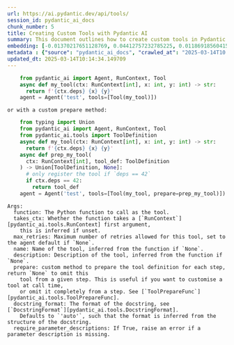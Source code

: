 ```yaml
---
url: https://ai.pydantic.dev/api/tools/
session_id: pydantic_ai_docs
chunk_number: 5
title: Creating Custom Tools with Pydantic AI
summary: This document outlines how to create custom tools in Pydantic AI using the `Agent` and `Tool` classes. It includes examples of defining a tool function with a context parameter and optionally implementing a custom preparation method to conditionally register the tool based on context dependencies.
embedding: [-0.01370217651128769, 0.04412757232785225, 0.011869185604155064, -0.043878648430109024, -0.03154555708169937, -0.026363395154476166, 0.03206603601574898, 0.029282603412866592, -0.00679451460018754, 0.021837491542100906, 0.023331038653850555, -0.05069013312458992, 0.018058359622955322, -0.05041857808828354, -0.0009228602866642177, 0.0035584927536547184, -0.032858069986104965, 0.0026476543862372637, 0.01238966453820467, 0.057433731853961945, 0.05702640116214752, -0.0026434112805873156, 0.0027226146776229143, 0.013996360823512077, 0.03070826455950737, -0.012842254713177681, -0.0032643089070916176, 0.03586779534816742, -0.021848805248737335, 0.015637001022696495, 0.0057111261412501335, -0.016926884651184082, -0.03303910419344902, 0.020943624898791313, -0.014743135310709476, -0.03170396387577057, 0.04358446225523949, -0.010392609052360058, -0.01618010923266411, 0.02844531275331974, -0.0012934186961501837, -0.026499172672629356, 0.019031429663300514, 0.014188711531460285, -0.013362733647227287, 0.0006817143876105547, -0.03516628220677376, 0.035550981760025024, -0.004019569139927626, -0.03774604573845863, -0.004933236166834831, 0.039420630782842636, -0.013351419009268284, 0.04539482668042183, -0.029486270621418953, -0.02817375771701336, 0.0015656802570447326, 0.038085490465164185, -0.00956663116812706, -0.008169258013367653, -0.0010565159609541297, 0.001476576435379684, 0.0028088896069675684, 0.0572979561984539, -0.041185732930898666, -0.006771885324269533, 0.004223234951496124, -0.011156355030834675, -0.036388274282217026, -0.018103620037436485, -0.00771101051941514, 0.05942513048648834, -0.062231190502643585, -0.00885945837944746, 0.0028103040531277657, -0.0306403748691082, -0.009419539012014866, 0.06440362334251404, 0.009549658745527267, -0.02364785224199295, -0.010551015846431255, -0.013000661507248878, 0.004316581878811121, 0.0213962160050869, -0.021418845281004906, -0.03926222398877144, -0.01857883855700493, -0.04145728796720505, 0.009391252882778645, -0.0054820021614432335, -0.01545596495270729, 0.006330609321594238, 0.004777658265084028, 0.03423846885561943, 0.06336266547441483, 0.05847468972206116, 0.022131673991680145, 0.016904255375266075, -0.0070208096876740456, 0.02244848757982254, 0.035550981760025024, 0.034419506788253784, -0.05571388825774193, 0.017617084085941315, 0.047114670276641846, 0.019891351461410522, -0.008853801526129246, -0.0008090054616332054, -0.026227617636322975, 0.015693575143814087, -0.053179383277893066, -0.0038951069582253695, -0.016960827633738518, 0.02394203655421734, -0.03480421006679535, -0.014890226535499096, -0.014844967983663082, -0.001024693134240806, -0.0170739758759737, -0.033129625022411346, -0.044580161571502686, -0.05322464182972908, 0.014811023138463497, 0.012864884920418262, -0.015965130180120468, 0.009866472333669662, -0.0008924518479034305, -0.03269966319203377, -0.041412029415369034, 0.008050452917814255, 0.01238966453820467, -0.006234433967620134, 0.006998180411756039, 0.0314776673913002, -0.025435585528612137, -0.05019228532910347, -0.02717805840075016, 0.014279229566454887, -0.03856071084737778, 0.0217356588691473, 0.0175718255341053, -0.01433580368757248, -0.014437636360526085, -0.016429034993052483, -0.0009398324182257056, 0.0447838269174099, -0.06843168288469315, -0.00927810464054346, -0.039420630782842636, 0.045145899057388306, 0.01778680644929409, 0.023534705862402916, 0.00014125772577244788, 0.007892046123743057, -0.01164289005100727, 0.030187785625457764, 0.004607936833053827, 0.0314776673913002, 0.07436061650514603, -0.022606894373893738, -0.005790329538285732, 0.0025486501399427652, -0.021713027730584145, -0.0005540697602555156, -0.006415470037609339, -0.022968966513872147, 0.051776349544525146, -0.0023011397570371628, -0.04779355600476265, -0.011314761824905872, 0.015546482987701893, -0.06087341904640198, -0.039918482303619385, 0.04143466055393219, 0.06191437691450119, -0.03220181167125702, -0.05865572765469551, -0.01603301800787449, -0.04969443380832672, -0.0018047045450657606, -0.038515448570251465, -0.005360368639230728, -0.05259101465344429, -0.003366141812875867, -0.053405676037073135, -0.04166095331311226, 0.022606894373893738, -0.043878648430109024, 0.016768477857112885, 0.04901554808020592, 0.02434936724603176, 0.01863541267812252, 0.02647654339671135, -0.04969443380832672, 0.009396909736096859, -0.05480870604515076, 0.05978720262646675, -0.03299384564161301, -0.02844531275331974, -0.04039369896054268, -0.0324733667075634, 0.027268577367067337, -0.0010331792291253805, 0.04856295883655548, 0.03211129456758499, -0.04052947834134102, 0.010743366554379463, -0.02817375771701336, -0.02421359159052372, -0.03376324847340584, -0.005445229355245829, -0.05367723107337952, 0.05892728269100189, 0.013985046185553074, -0.0013238271931186318, -0.02625024877488613, 0.015987759456038475, 0.04136677086353302, 0.021645139902830124, 0.007852445356547832, -0.03120611421763897, 0.00034881290048360825, 0.05847468972206116, 0.010964004322886467, -0.03933011367917061, 0.015354132279753685, -0.03453265503048897, -0.055035002529621124, 0.0039743101224303246, 0.05802210047841072, -0.010635876096785069, 0.024394627660512924, -0.0010261074639856815, -0.050509098917245865, 0.03050459921360016, -0.03973744437098503, 0.021498048678040504, -0.032654404640197754, -0.0075752330012619495, -0.02457566373050213, -0.0326317735016346, -0.017255011945962906, 0.021226493641734123, -0.022210877388715744, 0.009391252882778645, 0.0013054406736046076, 0.011122411116957664, -0.002936180680990219, 0.036456163972616196, 0.012661218643188477, 0.05041857808828354, -0.03552835434675217, 0.033717989921569824, -0.020355256274342537, -0.03376324847340584, -0.024892477318644524, -0.015987759456038475, -0.04270191118121147, -0.07499424368143082, -0.0018697644118219614, 0.02907893806695938, 0.0027438297402113676, -0.014777079224586487, 0.008435155265033245, 0.010601932182908058, 0.020309997722506523, 0.01968768611550331, 0.020242109894752502, 0.017628399655222893, 0.004944550804793835, 0.035121019929647446, 0.025820286944508553, 0.03269966319203377, -0.014301858842372894, -0.039216965436935425, -0.004228892270475626, 0.012661218643188477, 0.037316083908081055, 0.005224591586738825, -0.012446238659322262, -0.026295507326722145, 0.03294858708977699, 0.03659193962812424, 0.02335366979241371, 0.020004499703645706, -0.0008945734007284045, 0.012717792764306068, -0.026929134503006935, -0.0509616881608963, -0.0032190498895943165, -0.009051810018718243, 0.04580215737223625, 0.04715992882847786, 0.013600343838334084, -0.019257724285125732, -0.027766427025198936, 0.02950889989733696, 0.011116753332316875, 0.010681135579943657, -0.026499172672629356, -0.018409118056297302, 0.013362733647227287, 0.006240091286599636, -0.020706014707684517, -0.006992523092776537, 0.012152054347097874, 0.022505061700940132, -0.041479919105768204, 0.0417967326939106, -0.005487659480422735, 0.03779130429029465, 0.0769403800368309, -0.0190653745085001, -0.020423145964741707, 0.0024383312556892633, -0.007688380777835846, 0.000504214083775878, 0.004797459114342928, 0.016700588166713715, -0.015026004053652287, -0.009725037962198257, -0.02993885986506939, 0.024485144764184952, -0.016836365684866905, -0.03317488357424736, 0.008056110702455044, -0.0030861012637615204, 0.015444650314748287, 0.005634751636534929, 0.017594454810023308, -0.025797657668590546, -0.052002646028995514, 0.011467511765658855, 0.04025792330503464, 0.04256613552570343, 0.025073513388633728, 0.01065850630402565, 0.017345530912280083, 0.014403692446649075, 0.033423807471990585, -0.06675709784030914, -0.0018287483835592866, -0.051504798233509064, -0.04410494118928909, 0.0018329914892092347, 0.039284855127334595, 0.021837491542100906, 0.03290332853794098, -0.020445775240659714, 0.00906878150999546, 0.04625474661588669, -0.006143915932625532, 0.012819625437259674, 0.01210679579526186, -0.01602170243859291, -0.03883226215839386, -0.02697439305484295, -0.015840666368603706, -0.04200039803981781, -0.0013719148701056838, -0.005456543993204832, -0.01478839386254549, 0.013023290783166885, -0.009549658745527267, -0.05345093458890915, 0.027766427025198936, 0.025254549458622932, -0.0009978206362575293, -0.02075127325952053, 0.016134850680828094, 0.012502811849117279, 0.02068338543176651, -0.02661232091486454, -0.019857406616210938, 0.008152286522090435, -0.025458214804530144, -0.029735194519162178, 0.025164030492305756, 0.03826652467250824, -0.004766343627125025, 0.058203134685754776, -0.027856944128870964, 0.00633626664057374, 0.026204988360404968, 0.010862171649932861, 0.01052272878587246, 0.022855820134282112, 0.030119895935058594, -0.00450044684112072, -0.03276755288243294, 0.06381525844335556, -0.09748799353837967, -0.02208641543984413, 0.015851981937885284, -0.024032555520534515, 0.008146628737449646, 0.006556904409080744, 0.026204988360404968, 0.0519573874771595, -0.03507576137781143, -0.025322437286376953, 0.018533580005168915, -0.03140978142619133, -0.03679560497403145, -0.005911963060498238, 0.05218368396162987, 0.024190960451960564, -0.003077615285292268, 0.003518891055136919, 0.0023761000484228134, 0.047340963035821915, 0.032428108155727386, 0.007892046123743057, 0.02930523455142975, -0.0018386488081887364, -0.05788632109761238, -0.026069212704896927, 0.002357713645324111, 0.029033679515123367, -0.008814199827611446, -0.021622510626912117, -0.0446254201233387, 0.016711903735995293, 0.017481306567788124, 0.0028796070255339146, 0.028400052338838577, 0.015059947967529297, -0.08250724524259567, 0.040778402239084244, -0.021995898336172104, 0.03337854892015457, 0.002572694094851613, 0.06743597984313965, -0.014811023138463497, -0.023398928344249725, -0.01954059489071369, -0.006098656915128231, 0.02287844941020012, 0.04541745409369469, 0.03125137463212013, -0.04469330981373787, -0.04491960629820824, 0.003617895068600774, 0.012536756694316864, -0.05019228532910347, -0.012627274729311466, -0.006483358796685934, -0.03154555708169937, 0.04435386881232262, -0.005498974584043026, 0.027155429124832153, 0.009708065539598465, -0.024258850142359734, 0.013011976145207882, 0.0799274817109108, -0.029893601313233376, 0.031183484941720963, 0.024258850142359734, 0.01892959699034691, 0.04851770028471947, 0.05670958757400513, -0.002516120206564665, -0.01834123022854328, 0.050735391676425934, -0.01849963515996933, 0.015625687316060066, -0.017605770379304886, 0.0042854659259319305, 0.000979434116743505, -0.015784092247486115, 0.004477817099541426, 0.029350493103265762, 0.01800178736448288, -0.01461867243051529, -0.017311586067080498, -0.031319260597229004, 0.017051346600055695, 0.005459372885525227, 0.007371567655354738, 0.007892046123743057, 0.03401217609643936, -0.050373319536447525, 0.006602163892239332, 0.03946588933467865, 0.00476351473480463, 0.061461787670850754, -0.0013796938583254814, -0.007609177380800247, -0.014675246551632881, 0.009476113133132458, -0.02011764608323574, -0.005102957598865032, 0.023964665830135345, -0.008949976414442062, 0.03419321030378342, 0.028196386992931366, 0.01735684461891651, 0.026589691638946533, -0.03084404207766056, -0.00037586226244457066, -0.024236220866441727, 0.01280831079930067, 0.02661232091486454, 0.01503731869161129, 0.0040025971829891205, 0.0034057432785630226, 0.060963939875364304, -0.005779014900326729, 0.028060609474778175, 0.05272679030895233, -0.06182385981082916, -0.018375173211097717, 0.0061835176311433315, 0.031884998083114624, -0.0015713375760242343, 0.015761462971568108, 0.007841129787266254, -0.028897901996970177, 0.002769287908449769, -0.022821875289082527, 0.010811255313456059, -0.019732944667339325, -0.02548084408044815, 0.04783881455659866, 0.03595831245183945, 0.003185105510056019, 0.009555316530168056, -0.04213617369532585, -0.009362965822219849, -0.028060609474778175, 0.002620781771838665, 0.03156818449497223, 0.016327202320098877, -0.002391657792031765, -0.04743148386478424, 0.011275160126388073, 0.021362271159887314, 0.022833188995718956, -0.00534622510895133, 0.014132137410342693, -0.01920115202665329, 0.024439886212348938, -0.0009730695164762437, -0.01048312708735466, 0.007496030069887638, 0.010630219243466854, 0.03091192990541458, 0.02230139635503292, 0.013011976145207882, -0.015433335676789284, 0.04050684720277786, 0.010539701208472252, 0.015116522088646889, -0.011178985238075256, 0.024869846180081367, -0.010822569951415062, -0.016745848581194878, 0.010420896112918854, 0.001639226102270186, -0.030934559181332588, 0.02328578010201454, -0.011116753332316875, 0.0021681913640350103, 0.0032982530537992716, 0.019042745232582092, 0.04272454231977463, 0.031726591289043427, -0.012299146503210068, 0.007026467472314835, -0.026657579466700554, 0.0037282141856849194, -0.002446817234158516, -0.00885945837944746, 0.008508700877428055, 0.01172209344804287, -0.0072923642583191395, 0.02591080591082573, -0.012763051316142082, -0.02781168557703495, -0.015851981937885284, 0.027426984161138535, -0.024892477318644524, 0.0199818704277277, 0.006658737547695637, -0.0060364254750311375, -0.02357996441423893, 0.012400979176163673, -0.006760570220649242, 0.019823463633656502, -0.02026473917067051, -0.029735194519162178, -0.01164289005100727, -0.006240091286599636, -0.006766227539628744, -0.034419506788253784, -0.013181697577238083, 0.01016065664589405, 0.0027989891823381186, -0.017843380570411682, 0.029599417001008987, 0.03290332853794098, -0.030187785625457764, 0.018861709162592888, 0.027426984161138535, -0.030368821695446968, -0.01595381461083889, 0.024190960451960564, 0.01040958147495985, -0.07200714945793152, 0.005991166457533836, 0.015557797625660896, 0.023466816172003746, -0.03394428640604019, -0.030798781663179398, -0.0008125413442030549, 0.019665056839585304, -0.006624793168157339, 0.021939324215054512, 0.04838192090392113, -0.017277641221880913, 0.009498742409050465, -0.006873717997223139, -0.012197313830256462, -0.004689968656748533, 0.03021041490137577, -0.007897703908383846, 0.0023775144945830107, 0.002183749107643962, -0.002620781771838665, 0.07811711728572845, -0.05476344749331474, 0.019608482718467712, 0.004319410305470228, -0.01210679579526186, -0.01770760305225849, 0.011495797894895077, 0.023138688877224922, -0.04166095331311226, 0.0068058292381465435, -0.02860371768474579, 0.020140277221798897, 0.005657380912452936, 0.010296433232724667, 0.011201614513993263, 0.004933236166834831, 0.02634076587855816, -0.03353695571422577, 0.015704890713095665, 0.027223316952586174, -0.012265201658010483, 0.014596043154597282, -0.007428141310811043, -0.01793389767408371, 0.01372480671852827, -0.0028103040531277657, 0.0043872990645468235, -0.012774365954101086, -0.011914444155991077, -0.012796996161341667, 0.012978032231330872, -0.04145728796720505, -0.02104545757174492, 0.002298311097547412, -0.025028252974152565, 0.021498048678040504, 0.03919433429837227, 0.061461787670850754, -0.006534275133162737, 0.02810586988925934, 0.008684080094099045, -0.02033262699842453, -0.0015699232462793589, -0.025752399116754532, -0.014720505103468895, 0.005377340596169233, -0.008395553566515446, 0.02243717387318611, -0.043177131563425064, -0.038221266120672226, 0.023670481517910957, -0.017560509964823723, -0.024236220866441727, -0.02830953523516655, 0.027268577367067337, 0.062366969883441925, -0.0029814396984875202, 0.03394428640604019, 0.025571363046765327, 0.006076027173548937, 0.024620922282338142, -0.01020025834441185, -0.024100443348288536, -0.004497617948800325, -0.0007474814774468541, 0.03043670952320099, -0.00758654810488224, -0.03050459921360016, 0.02230139635503292, -0.037451863288879395, -0.02300291135907173, -0.00568001065403223, 0.013928472064435482, -0.020954938605427742, -0.020932309329509735, -0.006274035666137934, -0.03933011367917061, 0.01855620928108692, 0.016825051978230476, 0.04955865815281868, 0.005702639929950237, 5.626442361972295e-05, 0.02867160737514496, -0.053405676037073135, -0.012955402955412865, -0.01672321930527687, 0.017945213243365288, 0.03534731641411781, 0.01728895679116249, -0.0034227154683321714, -0.010188943706452847, 0.002045143162831664, -0.0020889879669994116, -0.04376550018787384, -0.007060411386191845, -0.0005558377015404403, -0.019325613975524902, 0.016010388731956482, 0.0175718255341053, 0.055804405361413956, -0.029757823795080185, -0.015082578174769878, 0.017266327515244484, -0.02817375771701336, -0.019235095009207726, -0.004101601429283619, -0.010703764855861664, -0.03288069739937782, 0.00949308555573225, -0.01567094586789608, 0.0033265401143580675, 0.026386024430394173, 0.028490571305155754, -0.020988883450627327, 0.008338979445397854, -0.05571388825774193, 0.009023522958159447, -0.006104314234107733, 0.0391264483332634, -0.030459338799118996, 0.017390789464116096, -0.04623211920261383, 0.006387182977050543, -0.00600248109549284, 0.012819625437259674, 0.0044014425948262215, 0.022199563682079315, -0.02400992438197136, -0.04052947834134102, -0.051776349544525146, -0.018839078024029732, -0.019167207181453705, -0.02464355155825615, -0.006675709504634142, 0.018680673092603683, -0.027856944128870964, 0.004056342411786318, 0.022821875289082527, 0.0008691151742823422, 0.009447826072573662, 0.010188943706452847, 0.02428147941827774, -0.03367273136973381, -0.012287831865251064, -0.009266790002584457, 0.0071961889043450356, -0.06245748698711395, -0.02570713870227337, -0.010477469302713871, -0.0025147057604044676, -0.03706716001033783, 0.013894528150558472, 0.014652617275714874, -0.027970092371106148, 0.013521140441298485, -0.0038498477078974247, 0.0007679894915781915, -0.02371574193239212, 0.000498203095048666, 0.0033887713216245174, -0.0011590559734031558, -0.04240772873163223, -0.0021922350861132145, 0.0203213132917881, 0.011048865504562855, 0.028332164511084557, -0.02076258882880211, 0.0060364254750311375, -0.06938212364912033, -0.021984582766890526, 0.01189181488007307, 0.006409812718629837, -0.03240547701716423, 0.00362638127990067, -0.0018796648364514112, 0.029124198481440544, -0.044715940952301025, -0.0032105636782944202, -0.0001808593951864168, 0.040687885135412216, -0.0014935486251488328, 0.006715311203151941, 0.05105220526456833, -0.03973744437098503, 0.004582478664815426, 0.01400767546147108, 0.00458530755713582, 0.02252769097685814, -0.010403923690319061, 0.015976443886756897, -0.039352741092443466, 0.005705468822270632, -0.0217356588691473, 0.023263150826096535, -0.011801296845078468, 0.017175808548927307, 0.027426984161138535, 0.008780254982411861, -0.025299808010458946, -0.024055184796452522, -0.02907893806695938, -0.0043731555342674255, -0.04738622531294823, 0.02647654339671135, 0.005153873935341835, 0.019891351461410522, 0.033491697162389755, 0.010087110102176666, 0.029757823795080185, -0.021079402416944504, 0.029124198481440544, 0.012118110433220863, 0.005317938048392534, 0.011212929151952267, -0.0184883214533329, 0.02011764608323574, -0.013430622406303883, -0.013566399924457073, 0.010002249851822853, 0.03686349466443062, 0.009872130118310452, 0.00700383773073554, 0.04964917525649071, 0.03634301573038101, -0.018329914659261703, -0.02731383591890335, -0.012989346869289875, 0.04550797492265701, 0.03317488357424736, -0.010041851550340652, -0.002449645893648267, -0.004862518981099129, -0.008667107671499252, -0.019088003784418106, -0.026137100532650948, -0.001956039573997259, -0.012627274729311466, -0.025684509426355362, -0.028784755617380142, 0.009764639660716057, 0.0007177802035585046, 0.013283530250191689, 0.0016929713310673833, -0.010353007353842258, -0.004794630222022533, -0.006958578713238239, 0.024371998384594917, -0.013713492080569267, 0.0472957044839859, -0.014245285652577877, 0.0017523737624287605, 0.06888426840305328, -0.035121019929647446, 0.006274035666137934, -0.026861244812607765, 0.0025260206311941147, -0.023987295106053352, -0.007937305606901646, 0.009860815480351448, -0.009832528419792652, 0.0217356588691473, -0.005951564759016037, -0.034125324338674545, 0.02033262699842453, -0.037655528634786606, 0.02858108840882778, 0.009362965822219849, 0.039986368268728256, 0.0005781135987490416, 0.051142726093530655, -0.019936610013246536, -0.006013796199113131, 0.004953037016093731, 0.021305697038769722, -0.021000199019908905, -0.021565936505794525, -0.037655528634786606, 0.02188275009393692, 0.015965130180120468, -0.02391940727829933, -0.038017600774765015, 0.02867160737514496, -0.029101567342877388, -0.007954278029501438, 0.07304810732603073, -0.006517303176224232, -0.016214054077863693, 0.004110087174922228, -0.0008549717022106051, 0.04964917525649071, 0.011252530850470066, -0.010296433232724667, -0.03919433429837227, -0.011524084955453873, -0.038583338260650635, -0.005216105375438929, -0.03269966319203377, -0.010771653614938259, 0.02860371768474579, 0.01030774787068367, -0.01638377644121647, 0.028988420963287354, -0.008039138279855251, 0.002347813220694661, 0.06453940272331238, -0.07132826000452042, -0.03715767711400986, -0.01842043176293373, 0.011484483256936073, -0.02441725693643093, 0.05059961602091789, -0.02274267189204693, -0.032790180295705795, -0.00335482694208622, -0.0022374941036105156, -0.0005766992690041661, 0.01588592678308487, 0.015139151364564896, -0.04632263630628586, 0.015263614244759083, -0.0026009809225797653, 0.033084362745285034, 0.013204327784478664, -0.022957652807235718, -0.025073513388633728, -0.033785879611968994, -0.024236220866441727, -0.020807847380638123, -0.01842043176293373, 0.017684973776340485, 0.006115628872066736, -0.0017764176009222865, -0.029916230589151382, -0.02597869373857975, 0.006969893351197243, 0.010720737278461456, 0.015659630298614502, -0.0037904453929513693, 0.008831172250211239, 0.014799708500504494, -0.007818500511348248, -0.03326540067791939, 0.015625687316060066, 0.023240521550178528, 0.010375636629760265, -0.0032558226957917213, -0.026318136602640152, 0.04009951651096344, 0.02711017057299614, -0.003934708423912525, 0.004064828157424927, -0.015931185334920883, -0.017775490880012512, 0.003985624760389328, 0.021905379369854927, -0.030391450971364975, 0.015603057108819485, 0.02266346849501133, 0.0176510289311409, -0.011558029800653458, -0.006658737547695637, 0.032654404640197754, -0.019597167149186134, 0.015218354761600494, 0.055668629705905914, -0.011156355030834675, -0.0022728529293090105, 0.0031737908720970154, -0.007903361693024635, 0.05281731113791466, -0.004458016250282526, 0.007303678896278143, 0.038153376430273056, 0.052138425409793854, 0.013521140441298485, -0.05766002833843231, -0.017537880688905716, 0.010811255313456059, 0.006194832269102335, -0.010879144072532654, 0.01983477734029293, -0.02302554063498974, 0.0076770661398768425, -0.003965823911130428, -0.02491510659456253, -0.0029870972502976656, -0.030368821695446968, 0.0012990761315450072, -0.03663719817996025, -0.020592866465449333, -0.003349169623106718, -0.03353695571422577, 0.015557797625660896, -0.004279808606952429, 0.010115397162735462, 0.030052008107304573, 0.033423807471990585, -0.0025500645861029625, -0.026453914120793343, 0.0011901715770363808, 0.009459140710532665, 0.007116985507309437, 0.04059736803174019, -0.016112221404910088, 0.04435386881232262, -0.04919658601284027, -0.01658744178712368, 0.06598769128322601, 0.015591742470860481, 0.022821875289082527, 0.006296664942055941, -0.010641533881425858, 0.005527261178940535, 0.02138490043580532, 0.010862171649932861, 0.05779580399394035, 0.042181432247161865, -0.007614834699779749, 0.023602593690156937, -0.007054754067212343, 0.016825051978230476, -0.041887249797582626, -0.008344637230038643, -0.04788407310843468, 0.03419321030378342, 0.03523416817188263, -0.02514140121638775, -0.005527261178940535, 0.017628399655222893, 0.031522925943136215, 0.025956064462661743, 0.033491697162389755, -0.014200026169419289, -0.0036829551681876183, 0.015625687316060066, 0.019597167149186134, 0.026657579466700554, 0.04186461865901947, -0.003340683411806822, -0.023534705862402916, 0.01949533447623253, 0.03206603601574898, 0.020343942567706108, -0.0212378092110157, -0.014200026169419289, -0.010364321991801262, -0.011654204688966274, -0.019823463633656502, -0.034283727407455444, -0.00455419160425663, 0.01048312708735466, 0.0030068980995565653, 0.014279229566454887, -0.03586779534816742, -0.02471144124865532, -0.03217918425798416, 0.009464798495173454, 0.00041511032031849027, -0.009628862142562866, 0.011410937644541264, 0.014562099240720272, 0.0059402501210570335, 0.04120836406946182, 0.012491497211158276, -0.009266790002584457, -0.007614834699779749, -0.021554620936512947, 0.01433580368757248, 0.012627274729311466, -0.004885148722678423, -0.0008726509986445308, -0.004506104160100222, 0.005190647207200527, -0.007326308637857437, -0.004933236166834831, -0.04009951651096344, 0.038085490465164185, -0.010822569951415062, -0.04150254651904106, -0.011297790333628654, -0.0033237114548683167, 0.044082313776016235, 0.05231945961713791, -0.014267914928495884, -0.026883874088525772, 0.017311586067080498, -0.052138425409793854, 0.023625222966074944, 0.009634519927203655, 0.02987097203731537, 0.01892959699034691, 0.021939324215054512, 0.024304108694195747, -0.0408010333776474, -0.016644015908241272, 0.001784903695806861, 0.018160192295908928, -0.03919433429837227, 0.02337629906833172, 0.059560906141996384, -0.004421243444085121, -0.0022615380585193634, -0.009662806987762451, 0.00458530755713582, -0.031658705323934555, 0.001058637397363782, -0.0008747725514695048, -0.03394428640604019, 0.005493316799402237, 0.014833653345704079, -0.014460265636444092, -0.012683847919106483, 0.027132799848914146, -0.009809899143874645, 0.0016491265268996358, -0.01252544205635786, 0.009136670269072056, -0.0014270743122324347, 0.035550981760025024, 0.013464567251503468, 0.012661218643188477, 0.021430158987641335, 0.014041619375348091, 0.036886125802993774, 0.006551247090101242, -0.0006633279263041914, -0.0010444939834997058, -0.030459338799118996, -0.0023732713889330626, 0.030391450971364975, 0.018544895574450493, 0.025367695838212967, 0.00503224041312933, 0.001342920819297433, -0.04222669079899788, -0.00011686027573887259, 0.015851981937885284, 0.02371574193239212, 0.022550320252776146, 0.015908556059002876, -0.003748015034943819, -0.034985244274139404, 0.0021554622799158096, 0.0024779329542070627, 0.003071957966312766, -0.04227194935083389, 0.012729107402265072, -0.005951564759016037, -0.022210877388715744, -0.0026929134037345648, -0.007976907305419445, -0.03516628220677376, -0.05435611680150032, 0.014743135310709476, 0.05670958757400513, 0.005923278164118528, -0.010590617544949055, 0.0028682921547442675, -0.0003875305992551148, -0.012299146503210068, 0.004571164026856422, 0.006132600829005241, 0.013611658476293087, -0.007903361693024635, -0.008152286522090435, -0.012072850950062275, -0.006551247090101242, 0.04233983904123306, 0.01834123022854328, -0.014663931913673878, 0.02921471558511257, 0.004890806041657925, -0.009487427771091461, -0.04892503097653389, 0.007863759994506836, 0.027698537334799767, 0.03021041490137577, 0.042317211627960205, -0.002152633387595415, -0.018895652145147324, -0.0011505698785185814, 0.024937735870480537, 0.00011668348452076316, 0.0025472359266132116, 0.032586514949798584, -0.03084404207766056, -0.019427446648478508, 0.04575689882040024, 0.024666180834174156, -0.0007743540336377919, -0.008265433833003044, -0.03174922242760658, -0.0035471778828650713, 0.012955402955412865, 0.025526102632284164, -0.025254549458622932, 0.019529279321432114, 0.04783881455659866, 0.01238966453820467, -0.046209488064050674, -0.011880500242114067, 0.005722440779209137, -0.022357970476150513, -0.035890426486730576, 0.005660209804773331, 0.04715992882847786, 0.0014907198492437601, 0.02711017057299614, 0.004203434102237225, -0.0002620074665173888, 0.01616879552602768, 0.0185675248503685, 0.012129425071179867, -0.016768477857112885, -0.006296664942055941, -0.022686097770929337, -0.019642427563667297, 0.03213392570614815, 0.02837742306292057, -0.012570700608193874, 0.02754013054072857, 0.013362733647227287, -0.004237378481775522, 0.01069245021790266, -0.019223781302571297, 0.0024355025961995125, -0.019257724285125732, 0.02238059975206852, -0.005538575816899538, -0.002449645893648267, 0.017119234427809715, -0.032428108155727386, 0.0034962615463882685, -0.01878250576555729, -0.048743996769189835, 0.024598293006420135, -0.03238284960389137, -0.01857883855700493, 0.01793389767408371, -0.025797657668590546, 0.011495797894895077, 0.001927752629853785, -0.009413882158696651, 0.03826652467250824, 0.027494871988892555, -0.04801984876394272, 0.010488784871995449, -0.013951101340353489, -0.015433335676789284, 0.013045920990407467, 0.00758654810488224, -0.03292595595121384, 0.00056255585514009, -0.02428147941827774, 0.020140277221798897, -0.03288069739937782, 0.0033180539030581713, -0.011558029800653458, -0.050735391676425934, 0.02618235908448696, 0.005552719347178936, -0.022957652807235718, 0.003278452204540372, 0.012570700608193874, 0.011077151633799076, 0.00823148898780346, 0.0068058292381465435, 0.023693112656474113, 0.031047707423567772, -0.012944087386131287, 0.02266346849501133, -0.018861709162592888, -0.023670481517910957, -0.03704453259706497, 0.009334678761661053, -0.0030663004145026207, -0.0068793753162026405, -0.007761926855891943, 0.03376324847340584, -0.0025048055686056614, 0.001130061806179583, 0.018895652145147324, 0.024892477318644524, 0.05974194407463074, 0.009091411717236042, 0.021294381469488144, -0.011778667569160461, -0.0024241877254098654, 0.00679451460018754, -0.02202984131872654, 0.008378581143915653, -0.016474293544888496, 0.014596043154597282, -0.006307980045676231, 0.0031737908720970154, -0.012955402955412865, 0.007083041127771139, -0.017662344500422478, -0.03344643861055374, 0.00903483759611845, 0.01309117954224348, 0.014935486018657684, 0.014154767617583275, -0.012378349900245667, -0.030187785625457764, -0.024892477318644524, -0.02076258882880211, -0.015297558158636093, -0.0019602824468165636, 0.006019453518092632, -0.024439886212348938, -0.026091841980814934, -0.011105438694357872, 0.03220181167125702, -0.02252769097685814, -0.01857883855700493, 0.0021554622799158096, 0.03819863498210907, 0.0068793753162026405, -0.010381294414401054, 0.00017290370306000113, 0.006613478530198336, -0.015557797625660896, 0.0024850047193467617, 0.012333090417087078, 0.01317038293927908, 0.008214517496526241, 0.01800178736448288, -0.003394428640604019, 0.011982332915067673, 0.009758981876075268, -0.05720743536949158, 0.027924831956624985, -0.006834116298705339, 0.016429034993052483, 0.012480182573199272, -0.0044693308882415295, -0.039420630782842636, -0.011490141041576862, -0.0007213160861283541, -0.008831172250211239, -0.04046158865094185, -0.017062662169337273, -0.03000674955546856, 0.013385363854467869, 0.01023420225828886, -0.010896115563809872, 0.0056290943175554276, 0.008152286522090435, -0.024892477318644524, -0.010369979776442051, 0.023048169910907745, -0.027223316952586174, -0.03686349466443062, -0.035550981760025024, 0.00012260605581104755, -0.02604658156633377, -0.01955190859735012, -0.032858069986104965, 0.011580659076571465, -0.014528154395520687, -0.005753556732088327, 0.008802885189652443, -0.009572288952767849, 0.019031429663300514, 0.026272878050804138, 0.019257724285125732, -0.013532455079257488, -0.009753325022757053, -0.0023124543949961662, 0.012129425071179867, 0.015207040123641491, 0.00021886992908548564, -0.008910374715924263, 0.004565506707876921, -0.02604658156633377, -0.007778898812830448, 0.045779526233673096, 0.004064828157424927, 0.0199026670306921, -0.014878911897540092, -6.479469448095188e-05, 0.021792231127619743, 0.00427132286131382, -0.022041156888008118, 0.018974855542182922, -0.010104082524776459, 0.02202984131872654, 0.022697413340210915, 0.022505061700940132, -0.01387189794331789, 0.010822569951415062, -0.035324689000844955, 0.035618871450424194, -0.00988910160958767, -0.013985046185553074, -0.002204964170232415, -0.032020777463912964, 0.0034792893566191196, 0.0037734732031822205, -0.012582015246152878, -0.009425196796655655, -0.03337854892015457, -0.0003182276850566268, -0.0203213132917881, 0.027087541297078133, 0.02428147941827774, -0.016395090147852898, 0.01813756301999092, 0.005377340596169233, 0.005151045508682728, -0.015308872796595097, 0.007490372285246849, 0.02224482223391533, 0.03260914608836174, 0.0003447466588113457, -0.021713027730584145, -0.03457791358232498, -0.016338516026735306, -0.00995133351534605, 0.015365446917712688, 0.014969429932534695, 0.0033435123041272163, 0.029192086309194565, -0.0176510289311409, -0.008559617213904858, -0.03521154075860977, 0.03536994755268097, -0.008983921259641647, 0.009708065539598465, 0.010754681192338467, -0.03419321030378342, 0.00033325509866699576, 0.03217918425798416, 0.004274151287972927, -0.03387639671564102, -0.02907893806695938, 0.010324720293283463, 0.005518775433301926, 0.007467743009328842, 0.030595116317272186, -0.010087110102176666, 0.008276748470962048, -0.013770065270364285, -0.00758654810488224, -0.017402105033397675, 0.02316131815314293, 0.0024171159602701664, -0.004653195850551128, 0.04213617369532585, 0.01242360845208168, -0.011880500242114067, -0.005510289222002029, 0.02674809843301773, -0.010336034931242466, 0.008384238928556442, 9.20208403840661e-05, -0.012876199558377266, -0.01023986004292965, -0.008949976414442062, -0.016417719423770905, 0.031387150287628174, 0.0036037517711520195, 0.03211129456758499, -0.00935730803757906, -0.014697875827550888, -0.022210877388715744, 0.028694236651062965, -0.02124912291765213, 0.011388308368623257, 0.0027537301648408175, 4.676179014495574e-05, -0.012717792764306068, -0.03143240883946419, -0.028852643445134163, -0.01433580368757248, -0.034487396478652954, 0.024032555520534515, -0.01006448082625866, 0.020739959552884102, 0.00850304402410984, 0.017492622137069702, -0.014607357792556286, 0.011354363523423672, -0.006313637364655733, -0.01412082277238369, -0.005985509138554335, -0.008412525989115238, -0.013487196527421474, 0.003847019048407674, 0.02527717873454094, -0.04915132746100426, -0.003199249040335417, -0.009204559028148651, -0.02957678772509098, 0.04082366079092026, 0.00617786031216383, -0.004958694335073233, 0.01742473430931568, -0.02259558066725731, 0.03790445253252983, -0.020977569743990898, -0.0030182127375155687, -0.010918745771050453, -0.0031398464925587177, -0.03661457076668739, -0.019800834357738495]
metadata : {"source": "pydantic_ai_docs", "crawled_at": "2025-03-14T10:14:34.148166", "url_path": "/api/tools/", "chunk_size": 1891}
updated_dt: 2025-03-14T10:14:34.149709
---
```

```python {noqa="I001"}
    from pydantic_ai import Agent, RunContext, Tool
    async def my_tool(ctx: RunContext[int], x: int, y: int) -> str:
      return f'{ctx.deps} {x} {y}'
    agent = Agent('test', tools=[Tool(my_tool)])
```
    or with a custom prepare method:
```python {noqa="I001"}
    from typing import Union
    from pydantic_ai import Agent, RunContext, Tool
    from pydantic_ai.tools import ToolDefinition
    async def my_tool(ctx: RunContext[int], x: int, y: int) -> str:
      return f'{ctx.deps} {x} {y}'
    async def prep_my_tool(
      ctx: RunContext[int], tool_def: ToolDefinition
    ) -> Union[ToolDefinition, None]:
      # only register the tool if `deps == 42`
      if ctx.deps == 42:
        return tool_def
    agent = Agent('test', tools=[Tool(my_tool, prepare=prep_my_tool)])
```

    Args:
      function: The Python function to call as the tool.
      takes_ctx: Whether the function takes a [`RunContext`][pydantic_ai.tools.RunContext] first argument,
        this is inferred if unset.
      max_retries: Maximum number of retries allowed for this tool, set to the agent default if `None`.
      name: Name of the tool, inferred from the function if `None`.
      description: Description of the tool, inferred from the function if `None`.
      prepare: custom method to prepare the tool definition for each step, return `None` to omit this
        tool from a given step. This is useful if you want to customise a tool at call time,
        or omit it completely from a step. See [`ToolPrepareFunc`][pydantic_ai.tools.ToolPrepareFunc].
      docstring_format: The format of the docstring, see [`DocstringFormat`][pydantic_ai.tools.DocstringFormat].
        Defaults to `'auto'`, such that the format is inferred from the structure of the docstring.
      require_parameter_descriptions: If True, raise an error if a parameter description is missing.